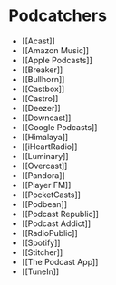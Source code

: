 # Podcatchers
* [[Acast]]
* [[Amazon Music]]
* [[Apple Podcasts]]
* [[Breaker]]
* [[Bullhorn]]
* [[Castbox]]
* [[Castro]]
* [[Deezer]]
* [[Downcast]]
* [[Google Podcasts]]
* [[Himalaya]]
* [[iHeartRadio]]
* [[Luminary]]
* [[Overcast]]
* [[Pandora]]
* [[Player FM]]
* [[PocketCasts]]
* [[Podbean]]
* [[Podcast Republic]]
* [[Podcast Addict]]
* [[RadioPublic]]
* [[Spotify]]
* [[Stitcher]]
* [[The Podcast App]]
* [[TuneIn]]
